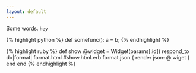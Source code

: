 ```yaml
---
layout: default
---
```


Some words.
`hey`

{% highlight python %}
def somefunc():
a = b;
{% endhighlight %}

{% highlight ruby %}
def show
 @widget = Widget(params[:id])
 respond_to do|format|
  format.html #show.html.erb
  format.json { render json: @ wiget }
 end
end
{% endhighlight %}
